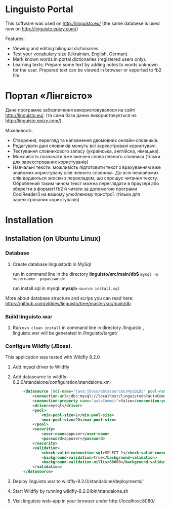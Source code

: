 Linguisto Portal
================
This software was used on http://linguisto.eu/ (the same databese is used now on http://linguisto.epizy.com/)

Features:
* Viewing and editing bilingual dictionaries.
* Test your vocabulary size (Ukrainian, English, German).
* Mark known words in portal dictionaries (registered users only).
* Learning texts: Prepare some text by adding notes to words unknown for the user. Prepared text can be viewed in browser or exported to fb2 file.

Портал «Лінгвісто»
==================
Дане програмне забезпечення використовувалося на сайті http://linguisto.eu/. (та сама база даних використовується на http://linguisto.epizy.com/)

Можливості:
* Створення, перегляд та наповнення двомовних онлайн-словників.
* Редагувати дані словників можуть всі зареєстровані користувачі.
* Тестування словникового запасу (українська, англійска, німецька).
* Можливість позначати вже вивчені слова певного словника (тільки для зареєстрованих користувачів)
* Навчальні тексти: можливість підготовити текст з врахуванням вже знайомих користувачу слів певного словника. До всіх незнайомих слів додаються зноски з перекладом, що спрощує читання тексту. Оброблений таким чином текст можна переглядати в браузері або зберегти в форматі fb2 й читати за допомогою програми CoolReader3 на вашому улюбленому пристрої. (тільки для зареєстрованих користувачів)


Installation
============


Installation (on Ubuntu Linux)
------------

### Database

1. Create database linguistodb in MySql

   run in command line in the directory **linguisto/src/main/db$** `mysql -u <username> -p<password>`
   
   run install.sql in mysql: **mysql>** `source install.sql`

More about database structure and scrips you can read here: https://github.com/vlddev/linguisto/tree/master/src/main/db

### Build linguisto.war

1. Run `mvn clean install` in command line in directory /linguisto , linguisto.war will be generated in /linguisto/target/

### Configure Wildfly (JBoss).

This application was tested with Wildfly 8.2.0

1. Add mysql driver to Wildfly

2. Add datasource to wildfly-8.2.0/standalone/configuration/standalone.xml

```xml
        <datasource jndi-name="java:jboss/datasources/MySQLDS" pool-name="MySQLDS" enabled="true" use-java-context="true" spy="true" use-ccm="true">
            <connection-url>jdbc:mysql://localhost/linguistodb?autoCommit=false&amp;useUnicode=true&amp;characterEncoding=UTF-8</connection-url>
            <connection-property name="autoCommit">false</connection-property>
            <driver>mysql</driver>
            <pool>
                <min-pool-size>1</min-pool-size>
                <max-pool-size>20</max-pool-size>
            </pool>
            <security>
                <user-name>appuser</user-name>
                <password>appuser</password>
            </security>
            <validation>
                <check-valid-connection-sql>SELECT 1</check-valid-connection-sql>
                <background-validation>true</background-validation>
                <background-validation-millis>60000</background-validation-millis>
            </validation>
        </datasource>
```

3. Deploy linguisto.war to wildfly-8.2.0/standalone/deployments/

4. Start Wildfly by running wildfly-8.2.0/bin/standalone.sh

5. Visit linguisto web-app in your browser under http://localhost:8080/
